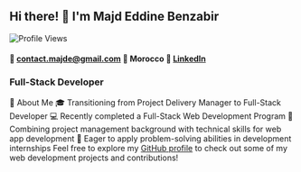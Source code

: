 ## Hi there! 👋 I'm Majd Eddine Benzabir

![Profile Views](https://komarev.com/ghpvc/?username=Majd0711)

#### 📧 contact.majde@gmail.com 📍 Morocco 🔗 [LinkedIn](https://www.linkedin.com/in/majd-eddine-benzabir/)

### Full-Stack Developer
🚀 About Me
🎓 Transitioning from Project Delivery Manager to Full-Stack Developer
💻 Recently completed a Full-Stack Web Development Program
🔭 Combining project management background with technical skills for web app development
🌱 Eager to apply problem-solving abilities in development internships
Feel free to explore my [GitHub profile](https://github.com/Majd0711) to check out some of my web development projects and contributions!

